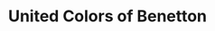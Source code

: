 ---
title: "United Colors of Benetton"
url: /zweibruecken/united-colors-of-benetton/
shop: Kleidung
---